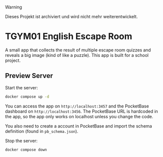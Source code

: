 > [!WARNING]
> Dieses Projekt ist archiviert und wird nicht mehr weiterentwickelt.

# TGYM01 English Escape Room

A small app that collects the result of multiple escape room quizzes and reveals a big image (kind of like a puzzle).
This app is built for a school project.

## Preview Server

Start the server:

```bash
docker compose up -d
```

You can access the app on `http://localhost:3457` and the PocketBase dashboard on `http://localhost:3456`.
The PocketBase URL is hardcoded in the app, so the app only works on localhost unless you change the code.

You also need to create a account in PocketBase and import the schema definition (found in `pb_schema.json`).

Stop the server: 

```bash
docker compose down
```
